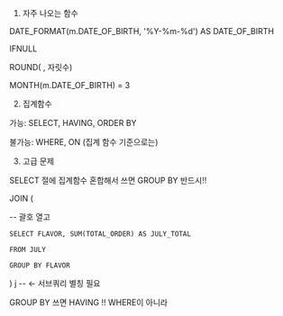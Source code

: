 1. 자주 나오는 함수

DATE_FORMAT(m.DATE_OF_BIRTH, '%Y-%m-%d') AS DATE_OF_BIRTH

IFNULL

ROUND( , 자릿수)

MONTH(m.DATE_OF_BIRTH) = 3   


2. 집계함수

가능: SELECT, HAVING, ORDER BY

불가능: WHERE, ON (집계 함수 기준으로는)

3. 고급 문제

SELECT 절에 집계함수 혼합해서 쓰면 GROUP BY 반드시!!

JOIN (

 -- 괄호 열고
 
    SELECT FLAVOR, SUM(TOTAL_ORDER) AS JULY_TOTAL
    
    FROM JULY
    
    GROUP BY FLAVOR
    
) j  -- <- 서브쿼리 별칭 필요

GROUP BY 쓰면 HAVING !! WHERE이 아니라
